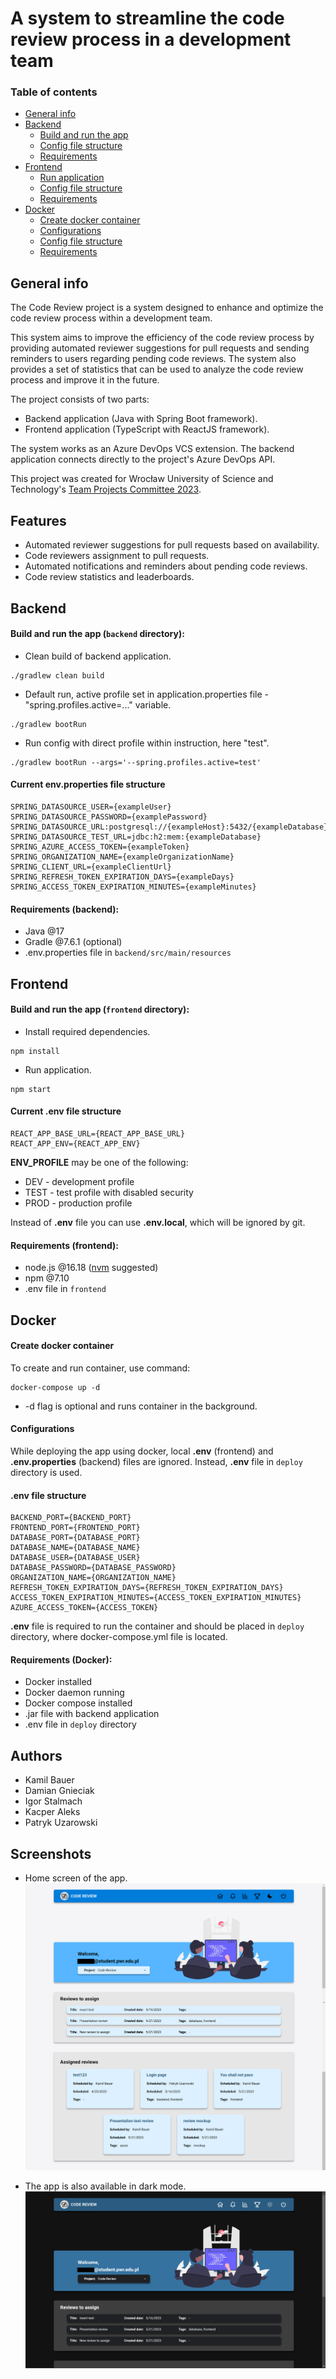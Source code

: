 # A system to streamline the code review process in a development team

### Table of contents
* [General info](#general-info)
* [Backend](#backend)
    - [Build and run the app](#build-and-run-the-app-backend-directory)
    - [Config file structure](#current-envproperties-file-structure)
    - [Requirements](#requirements-backend)
* [Frontend](#frontend)
    - [Run application](#build-and-run-the-app-frontend-directory)
    - [Config file structure](#current-env-file-structure)
    - [Requirements](#requirements-frontend)
* [Docker](#docker)
    - [Create docker container](#create-docker-container)
    - [Configurations](#configurations)
    - [Config file structure](#env-file-structure)
    - [Requirements](#requirements-docker)

## General info

The Code Review project is a system designed to enhance and optimize the code review process within a development team.

This system aims
to improve the efficiency of the code review process by providing automated reviewer suggestions for pull requests
and sending reminders to users regarding pending code reviews.
The system also provides a set of statistics
that can be used to analyze the code review process and improve it in the future.

The project consists of two parts:
- Backend application (Java with Spring Boot framework).
- Frontend application (TypeScript with ReactJS framework).

The system works as an Azure DevOps VCS extension.
The backend application connects directly to the project's Azure DevOps API.

This project was created for Wrocław University of Science and Technology's [Team Projects Committee 2023](https://kpz.pwr.edu.pl).

## Features
- Automated reviewer suggestions for pull requests based on availability.
- Code reviewers assignment to pull requests.
- Automated notifications and reminders about pending code reviews.
- Code review statistics and leaderboards.

## Backend

#### Build and run the app (`backend` directory):
- Clean build of backend application.
```
./gradlew clean build
```
- Default run, active profile set in application.properties file - "spring.profiles.active=..." variable.
```
./gradlew bootRun
```
- Run config with direct profile within instruction, here "test".
```
./gradlew bootRun --args='--spring.profiles.active=test'
```

#### Current env.properties file structure
```
SPRING_DATASOURCE_USER={exampleUser}
SPRING_DATASOURCE_PASSWORD={examplePassword}
SPRING_DATASOURCE_URL:postgresql://{exampleHost}:5432/{exampleDatabase}
SPRING_DATASOURCE_TEST_URL=jdbc:h2:mem:{exampleDatabase}
SPRING_AZURE_ACCESS_TOKEN={exampleToken}
SPRING_ORGANIZATION_NAME={exampleOrganizationName}
SPRING_CLIENT_URL={exampleClientUrl}
SPRING_REFRESH_TOKEN_EXPIRATION_DAYS={exampleDays}
SPRING_ACCESS_TOKEN_EXPIRATION_MINUTES={exampleMinutes}
```

#### Requirements (backend):
- Java @17
- Gradle @7.6.1 (optional)
- .env.properties file in `backend/src/main/resources`

## Frontend

#### Build and run the app (`frontend` directory):
- Install required dependencies.
```
npm install
```
- Run application.
```
npm start
```

#### Current .env file structure
```
REACT_APP_BASE_URL={REACT_APP_BASE_URL}
REACT_APP_ENV={REACT_APP_ENV}
```

__ENV_PROFILE__ may be one of the following:
- DEV - development profile 
- TEST - test profile with disabled security
- PROD - production profile

Instead of __.env__ file you can use __.env.local__, which will be ignored by git.

#### Requirements (frontend):
- node.js @16.18 ([nvm](https://github.com/nvm-sh/nvm) suggested)
- npm @7.10
- .env file in `frontend`

## Docker

#### Create docker container
To create and run container, use command:
```
docker-compose up -d
```
- -d flag is optional and runs container in the background.

#### Configurations
While deploying the app using docker, local __.env__ (frontend) and __.env.properties__ (backend) files are ignored.
Instead, __.env__ file in `deploy` directory is used.

#### __.env__ file structure
```
BACKEND_PORT={BACKEND_PORT}
FRONTEND_PORT={FRONTEND_PORT}
DATABASE_PORT={DATABASE_PORT}
DATABASE_NAME={DATABASE_NAME}
DATABASE_USER={DATABASE_USER}
DATABASE_PASSWORD={DATABASE_PASSWORD}
ORGANIZATION_NAME={ORGANIZATION_NAME}
REFRESH_TOKEN_EXPIRATION_DAYS={REFRESH_TOKEN_EXPIRATION_DAYS}
ACCESS_TOKEN_EXPIRATION_MINUTES={ACCESS_TOKEN_EXPIRATION_MINUTES}
AZURE_ACCESS_TOKEN={ACCESS_TOKEN}
```

__.env__ file is required to run the container and should be placed in `deploy` directory, where docker-compose.yml file is located.

#### Requirements (Docker):
- Docker installed
- Docker daemon running
- Docker compose installed
- .jar file with backend application
- .env file in `deploy` directory

## Authors
- Kamil Bauer
- Damian Gnieciak
- Igor Stalmach
- Kacper Aleks
- Patryk Uzarowski

## Screenshots
- Home screen of the app.
![home](./screenshots/home.png)


- The app is also available in dark mode.
![dark-home](./screenshots/dark-home.png)